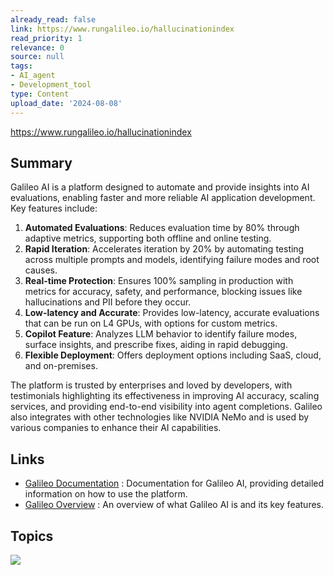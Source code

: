 ```yaml
---
already_read: false
link: https://www.rungalileo.io/hallucinationindex
read_priority: 1
relevance: 0
source: null
tags:
- AI_agent
- Development_tool
type: Content
upload_date: '2024-08-08'
---
```


https://www.rungalileo.io/hallucinationindex
## Summary

Galileo AI is a platform designed to automate and provide insights into AI evaluations, enabling faster and more reliable AI application development. Key features include:

1. **Automated Evaluations**: Reduces evaluation time by 80% through adaptive metrics, supporting both offline and online testing.
2. **Rapid Iteration**: Accelerates iteration by 20% by automating testing across multiple prompts and models, identifying failure modes and root causes.
3. **Real-time Protection**: Ensures 100% sampling in production with metrics for accuracy, safety, and performance, blocking issues like hallucinations and PII before they occur.
4. **Low-latency and Accurate**: Provides low-latency, accurate evaluations that can be run on L4 GPUs, with options for custom metrics.
5. **Copilot Feature**: Analyzes LLM behavior to identify failure modes, surface insights, and prescribe fixes, aiding in rapid debugging.
6. **Flexible Deployment**: Offers deployment options including SaaS, cloud, and on-premises.

The platform is trusted by enterprises and loved by developers, with testimonials highlighting its effectiveness in improving AI accuracy, scaling services, and providing end-to-end visibility into agent completions. Galileo also integrates with other technologies like NVIDIA NeMo and is used by various companies to enhance their AI capabilities.
## Links

- [Galileo Documentation](https://docs.galileo.ai/galileo) : Documentation for Galileo AI, providing detailed information on how to use the platform.
- [Galileo Overview](https://v2docs.galileo.ai/what-is-galileo) : An overview of what Galileo AI is and its key features.

## Topics

![](topics/Platform/Galileo%20AI)